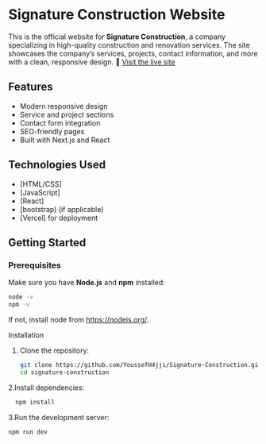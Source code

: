 # Signature Construction Website
This is the official website for **Signature Construction**, a company specializing in high-quality construction and renovation services. The site showcases the company’s services, projects, contact information, and more with a clean, responsive design.
🔗 [Visit the live site](https://signature-construction.vercel.app/)
## Features

- Modern responsive design
- Service and project sections
- Contact form integration
- SEO-friendly pages
- Built with Next.js and React

## Technologies Used
- [HTML/CSS]
- [JavaScript]
- [React]
- [bootstrap) (if applicable)
- [Vercel] for deployment

## Getting Started

### Prerequisites

Make sure you have **Node.js** and **npm** installed:

```bash
node -v
npm -v
```
If not, install node from https://nodejs.org/.

Installation
1. Clone the repository:
   ```bash
   git clone https://github.com/YoussefH4jji/Signature-Construction.git
   cd signature-construction
   ```
2.Install dependencies:
```bash
  npm install
```
3.Run the development server:
  ```bash
  npm run dev
```

